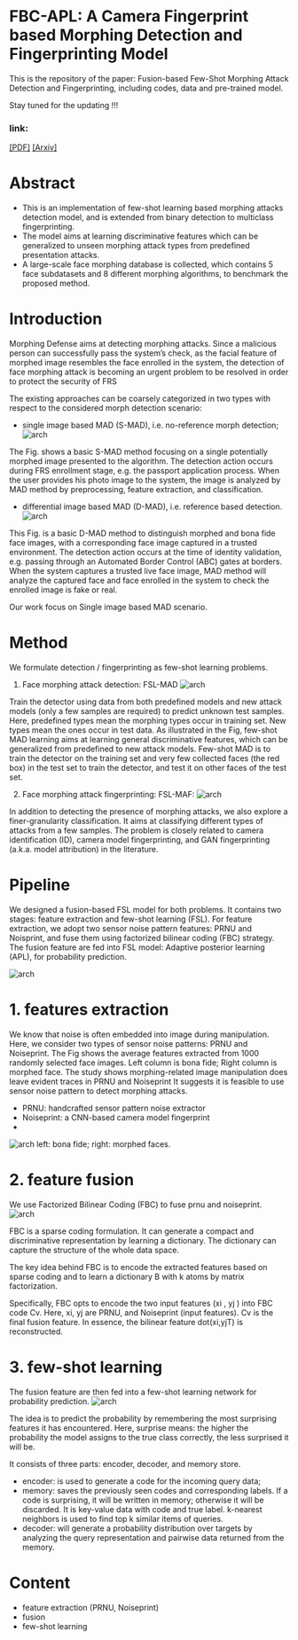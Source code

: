 # FBC-APL: A Camera Fingerprint based Morphing Detection and Fingerprinting Model
This is the repository of the paper: Fusion-based Few-Shot Morphing Attack Detection and Fingerprinting, including codes, data and pre-trained model.

Stay tuned for the updating !!!

### link:

[[PDF]](https://arxiv.org/pdf/2210.15510.pdf)
[[Arxiv]](https://arxiv.org/abs/2210.15510)

# Abstract
* This is an implementation of few-shot learning based morphing attacks detection model, and is extended from binary detection to multiclass fingerprinting.
* The model aims at learning discriminative features which can be generalized to unseen morphing attack types from predefined presentation attacks.
* A large-scale face morphing database is collected, which contains 5 face subdatasets and 8 different morphing algorithms, to benchmark the proposed method.

# Introduction
Morphing Defense aims at detecting morphing attacks. Since a malicious person can successfully pass the system’s check, as the facial feature of morphed image resembles the face enrolled in the system, the detection of face morphing attack is becoming an urgent problem to be resolved in order to protect the security of FRS

The existing approaches can be coarsely categorized in two types with respect to the considered morph detection scenario: 
* single image based MAD (S-MAD), i.e. no-reference morph detection;
![arch](fig/smad.png)

The Fig. shows a basic S-MAD method focusing on a single potentially morphed image presented to the algorithm. 
The detection action occurs during FRS enrollment stage, e.g. the passport application process. 
When the user provides his photo image to the system, the image is analyzed by MAD method by preprocessing, feature extraction, and classification.

* differential image based MAD (D-MAD), i.e. reference based detection.
![arch](fig/dmad.png)

This Fig. is a basic D-MAD method to distinguish morphed and bona fide face images, with a corresponding face image captured in a trusted environment. 
The detection action occurs at the time of identity validation, e.g. passing through an Automated Border Control (ABC) gates at borders.
When the system captures a trusted live face image, MAD method will analyze the captured face and face enrolled in the system to check the enrolled image is fake or real.

Our work focus on Single image based MAD scenario.

# Method
We formulate detection / fingerprinting  as few-shot learning problems.

1. Face morphing attack detection: FSL-MAD 
![arch](fig/MAD_few_shot.png)

Train the detector using data from both predefined models and new attack models (only a few samples are required) to predict unknown test samples. 
Here, predefined types mean the morphing types occur in training set. 
New types mean the ones occur in test data.
As illustrated in the Fig, few-shot MAD learning aims at learning general discriminative features, which can be generalized from predefined to new attack models. 
Few-shot MAD is to train the detector on the training set and very few collected faces (the red box) in the test set to train the detector, and test it on other faces of the test set.


2. Face morphing attack fingerprinting: FSL-MAF:
![arch](fig/fingerprint.png)

In addition to detecting the presence of morphing attacks, we also explore a finer-granularity classification.
It aims at classifying different types of attacks from a few samples. 
The problem is closely related to camera identification (ID), camera model fingerprinting, and GAN fingerprinting (a.k.a. model attribution) in the literature. 

# Pipeline
We designed a fusion-based FSL model for both problems.
It contains two stages: feature extraction and few-shot learning (FSL). 
For feature extraction, we adopt two sensor noise pattern features: PRNU and Noisprint, and fuse them using factorized bilinear coding (FBC) strategy.
The fusion feature are fed into FSL model: Adaptive posterior learning (APL), for probability prediction.

![arch](fig/pipeline.png)

# 1. features extraction

We know that noise is often embedded into image during manipulation. 
Here, we consider two types of sensor noise patterns: PRNU and Noiseprint.
The Fig shows the average features extracted from 1000 randomly selected face images. 
Left column is bona fide; Right column is morphed face.
The study shows morphing-related image manipulation does leave evident traces in PRNU and Noiseprint
It suggests it is feasible to use sensor noise pattern to detect morphing attacks.

* PRNU: handcrafted sensor pattern noise extractor
* Noiseprint: a CNN-based camera model fingerprint
* 
![arch](fig/avg_feature.png)
left: bona fide; right: morphed faces.

# 2. feature fusion
We use Factorized Bilinear Coding (FBC) to fuse prnu and noiseprint.
![arch](fig/fbc.png)

FBC is a  sparse coding formulation.
It can generate a compact and discriminative representation by learning a dictionary.
The dictionary can capture the structure of the whole data space.

The key idea behind FBC is to encode the extracted features based on sparse coding and to learn a dictionary B with k atoms by matrix factorization. 

Specifically, FBC opts to encode the two input features (xi , yj ) into FBC code Cv.
Here, xi, yj are PRNU, and Noiseprint (input features).
Cv is the final fusion feature.
In essence, the bilinear feature dot(xi,yjT) is reconstructed.

# 3. few-shot learning
The fusion feature are then fed into a few-shot learning network for probability prediction.
![arch](fig/MAD_APL.png)

The idea is to predict the probability by remembering the most surprising features it has encountered.
Here, surprise means: 
the higher the probability the model assigns to the true class correctly, the less surprised it will be. 

It consists of three parts: encoder, decoder, and memory store. 
* encoder: is used to generate a code for the incoming query data;
* memory: saves the previously seen codes and corresponding labels.
If a code is surprising, it will be written in memory; otherwise it will be discarded.
It is key-value data with code and true label.
k-nearest neighbors is used to find top k similar items of queries.
* decoder: will generate a probability distribution over targets by analyzing the query representation and pairwise data returned from the memory. 

# Content
* feature extraction (PRNU, Noiseprint)
* fusion
* few-shot learning
